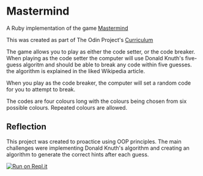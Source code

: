 # Mastermind
A Ruby implementation of the game [Mastermind](https://en.wikipedia.org/wiki/Mastermind_(board_game))

This was created as part of The Odin Project's [Curriculum](https://www.theodinproject.com/lessons/oop)

The game allows you to play as either the code setter, or the code breaker. When playing as the code setter
the computer will use Donald Knuth's five-guess algoritm and should be able to break any code within five guesses.
the algorithm is explained in the liked Wikipedia article.

When you play as the code breaker, the computer will set a random code for you to attempt to break.

The codes are four colours long with the colours being chosen from six possible colours. Repeated colours are allowed.

## Reflection
This project was created to proactice using OOP principles. The main challenges were implementing Donald Knuth's algorithm 
and creating an algorithm to generate the correct hints after each guess.

[![Run on Repl.it](https://repl.it/badge/github/RichardDenton/mastermind)](https://repl.it/github/RichardDenton/mastermind)